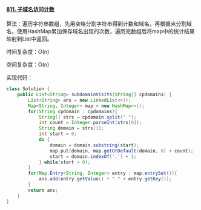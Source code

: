 #### [811. 子域名访问计数](https://leetcode-cn.com/problems/subdomain-visit-count/)

算法：遍历字符串数组，先用空格分割字符串得到计数和域名，再根据点分割域名，使用HashMap累加保存域名出现的次数，遍历完数组后将map中的统计结果映射到List中返回。

时间复杂度：O(n)

空间复杂度：O(n)

实现代码：

```java
class Solution {
    public List<String> subdomainVisits(String[] cpdomains) {
        List<String> ans = new LinkedList<>();
        Map<String, Integer> map = new HashMap<>();
        for(String cpdomain : cpdomains){
            String[] strs = cpdomain.split(" ");
            int count = Integer.parseInt(strs[0]);
            String domain = strs[1];
            int start = 0;
            do {
                domain = domain.substring(start);
                map.put(domain, map.getOrDefault(domain, 0) + count);
                start = domain.indexOf('.') + 1;
            } while(start > 0);
        }
        for(Map.Entry<String, Integer> entry : map.entrySet()){
            ans.add(entry.getValue() + " " + entry.getKey());
        }
        return ans;
    }
}
```

